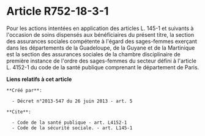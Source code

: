 # Article R752-18-3-1

Pour les actions intentées en application des articles L. 145-1 et suivants à l'occasion de soins dispensés aux bénéficiaires
du présent titre, la section des assurances sociales compétente à l'égard des sages-femmes exerçant dans les départements de
la Guadeloupe, de la Guyane et de la Martinique est la section des assurances sociales de la chambre disciplinaire de
première instance de l'ordre des sages-femmes du secteur défini à l'article L. 4152-1 du code de la santé publique comprenant
le département de Paris.

**Liens relatifs à cet article**

	**Créé par**:

	  - Décret n°2013-547 du 26 juin 2013 - art. 5

	**Cite**:

	  - Code de la santé publique - art. L4152-1
	  - Code de la sécurité sociale. - art. L145-1
